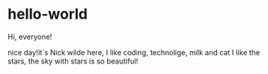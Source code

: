 # hello-world

Hi, everyone!

nice day!it`s Nick wilde here, I like coding, technolige, milk and cat
I like the stars, the sky with stars is so beautiful!
